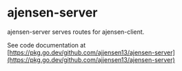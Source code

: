 # ajensen-server
ajensen-server serves routes for ajensen-client.

See code documentation at [https://pkg.go.dev/github.com/ajjensen13/ajensen-server](https://pkg.go.dev/github.com/ajjensen13/ajensen-server)